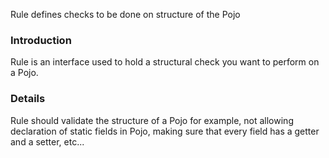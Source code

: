 Rule defines checks to be done on structure of the Pojo

### Introduction ###
Rule is an interface used to hold a structural check you want to perform on a Pojo.

### Details ###

Rule should validate the structure of a Pojo for example, not allowing declaration of static fields in Pojo, making sure that every field has a getter and a setter, etc...